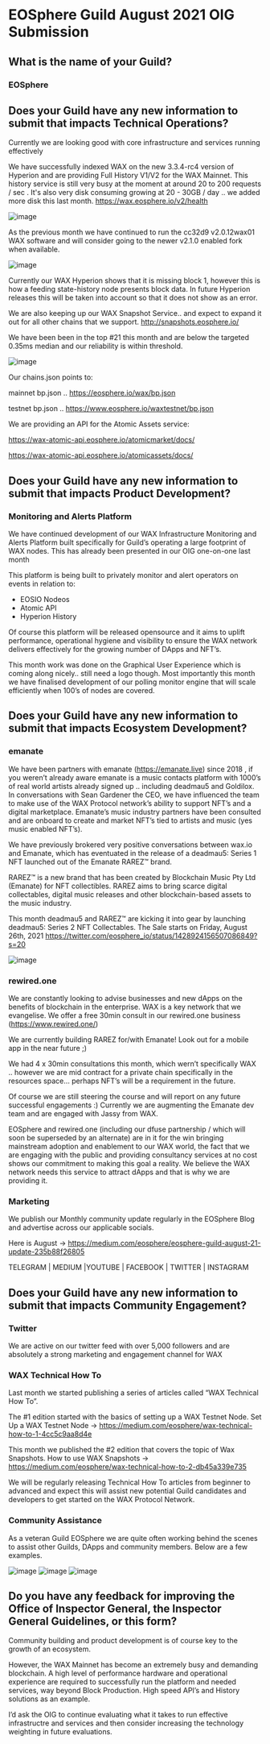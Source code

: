 # EOSphere Guild August 2021 OIG Submission

## What is the name of your Guild?

### EOSphere

## Does your Guild have any new information to submit that impacts Technical Operations?

Currently we are looking good with core infrastructure and services running effectively

We have successfully indexed WAX on the new 3.3.4-rc4 version of Hyperion and are providing Full History V1/V2 for the WAX Mainnet. This history service is still very busy at the moment at around 20 to 200 requests / sec . It's also very disk consuming growing at 20 - 30GB / day .. we added more disk this last month.
https://wax.eosphere.io/v2/health

![image](https://user-images.githubusercontent.com/12730423/130341016-785d8218-9e6e-42a3-9d9f-2fafb939cc3d.png)

As the previous month we have continued to run the cc32d9 v2.0.12wax01 WAX software and will consider going to the newer v2.1.0 enabled fork when available.

![image](https://user-images.githubusercontent.com/12730423/130343742-ca6c0551-9475-485d-8ed8-d93851119d95.png)

Currently our WAX Hyperion shows that it is missing block 1, however this is how a feeding state-history node presents block data. In future Hyperion releases this will be taken into account so that it does not show as an error.

We are also keeping up our WAX Snapshot Service.. and expect to expand it out for all other chains that we support.
http://snapshots.eosphere.io/

We have been been in the top #21 this month and are below the targeted 0.35ms median and our reliability is within threshold.

![image](https://user-images.githubusercontent.com/12730423/130341223-072ad746-e8b8-4776-812d-4a32a5a2736f.png)

Our chains.json points to:

mainnet bp.json .. https://eosphere.io/wax/bp.json

testnet bp.json .. https://www.eosphere.io/waxtestnet/bp.json

We are providing an API for the Atomic Assets service:

https://wax-atomic-api.eosphere.io/atomicmarket/docs/

https://wax-atomic-api.eosphere.io/atomicassets/docs/

## Does your Guild have any new information to submit that impacts Product Development?

### Monitoring and Alerts Platform
We have continued development of our WAX Infrastructure Monitoring and Alerts Platform built specifically for Guild’s operating a large footprint of WAX nodes. This has already been presented in our OIG one-on-one last month

This platform is being built to privately monitor and alert operators on events in relation to:
- EOSIO Nodeos
- Atomic API
- Hyperion History

Of course this platform will be released opensource and it aims to uplift performance, operational hygiene and visibility to ensure the WAX network delivers effectively for the growing number of DApps and NFT’s.

This month work was done on the Graphical User Experience which is coming along nicely.. still need a logo though. Most importantly this month we have finalised development of our polling monitor engine that will scale efficiently when 100’s of nodes are covered.

## Does your Guild have any new information to submit that impacts Ecosystem Development?

### emanate
We have been partners with emanate (https://emanate.live) since 2018 , if you weren’t already aware emanate is a music contacts platform with 1000’s of real world artists already signed up .. including deadmau5 and Goldilox. In conversations with Sean Gardener the CEO, we have influenced the team to make use of the WAX Protocol network’s ability to support NFT’s and a digital marketplace. Emanate’s music industry partners have been consulted and are onboard to create and market NFT’s tied to artists and music (yes music enabled NFT’s).

We have previously brokered very positive conversations between wax.io and Emanate, which has eventuated in the release of a deadmau5: Series 1 NFT launched out of the Emanate RAREZ™ brand.

RAREZ™ is a new brand that has been created by Blockchain Music Pty Ltd (Emanate) for NFT collectibles. RAREZ aims to bring scarce digital collectables, digital music releases and other blockchain-based assets to the music industry.

This month deadmau5 and RAREZ™ are kicking it into gear by launching deadmau5: Series 2 NFT Collectables. The Sale starts on Friday, August 26th, 2021
https://twitter.com/eosphere_io/status/1428924156507086849?s=20

![image](https://user-images.githubusercontent.com/12730423/130341289-904400d6-a5ae-494e-a284-aa0ab3f0ac84.png)

### rewired.one
We are constantly looking to advise businesses and new dApps on the benefits of blockchain in the enterprise. WAX is a key network that we evangelise. We offer a free 30min consult in our rewired.one business (https://www.rewired.one/)

We are currently building RAREZ for/with Emanate! Look out for a mobile app in the near future ;)

We had 4 x 30min consultations this month, which wern’t specifically WAX .. however we are mid contract for a private chain specifically in the resources space… perhaps NFT’s will be a requirement in the future.

Of course we are still steering the course and will report on any future successful engagements :) Currently we are augmenting the Emanate dev team and are engaged with Jassy from WAX.

EOSphere and rewired.one (including our dfuse partnership / which will soon be superseded by an alternate) are in it for the win bringing mainstream adoption and enablement to our WAX world, the fact that we are engaging with the public and providing consultancy services at no cost shows our commitment to making this goal a reality. We believe the WAX network needs this service to attract dApps and that is why we are providing it.

### Marketing
We publish our Monthly community update regularly in the EOSphere Blog and advertise across our applicable socials.

Here is August -> https://medium.com/eosphere/eosphere-guild-august-21-update-235b88f26805

TELEGRAM | MEDIUM |YOUTUBE | FACEBOOK | TWITTER | INSTAGRAM

## Does your Guild have any new information to submit that impacts Community Engagement?
### Twitter
We are active on our twitter feed with over 5,000 followers and are absolutely a strong marketing and engagement channel for WAX

### WAX Technical How To
Last month we started publishing a series of articles called “WAX Technical How To”. 

The #1 edition started with the basics of setting up a WAX Testnet Node.
Set Up a WAX Testnet Node -> https://medium.com/eosphere/wax-technical-how-to-1-4cc5c9aa8d4e

This month we published the #2 edition that covers the topic of Wax Snapshots.
How to use WAX Snapshots -> https://medium.com/eosphere/wax-technical-how-to-2-db45a339e735

We will be regularly releasing Technical How To articles from beginner to advanced and expect this will assist new potential Guild candidates and developers to get started on the WAX Protocol Network.

### Community Assistance
As a veteran Guild EOSphere we are quite often working behind the scenes to assist other Guilds, DApps and community members. Below are a few examples.

![image](https://user-images.githubusercontent.com/12730423/130341868-7704acc8-16a3-4f57-a66f-703c023d4cde.png)
![image](https://user-images.githubusercontent.com/12730423/130341914-a21ecdfe-f0ba-404a-950a-ac1e340fb9d1.png)
![image](https://user-images.githubusercontent.com/12730423/130341942-3cbdf744-49ea-4e51-8a9a-2e27d2598ce0.png)

## Do you have any feedback for improving the Office of Inspector General, the Inspector General Guidelines, or this form?
Community building and product development is of course key to the growth of an ecosystem.

However, the WAX Mainnet has become an extremely busy and demanding blockchain. A high level of performance hardware and operational experience are required to successfully run the platform and needed services, way beyond Block Production. High speed API’s and History solutions as an example.

I’d ask the OIG to continue evaluating what it takes to run effective infrastructre and services and then consider increasing the technology weighting in future evaluations.

